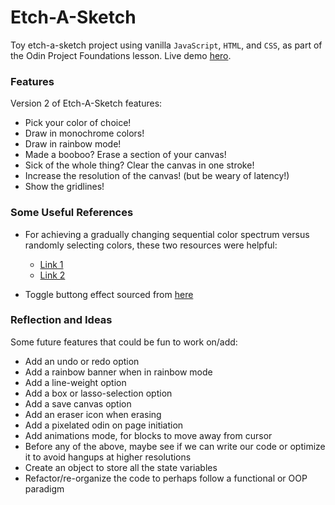 # Etch-A-Sketch
Toy etch-a-sketch project using vanilla `JavaScript`, `HTML`, and `CSS`, as part of the Odin Project Foundations lesson. Live demo [hero](#). 

### Features
Version 2 of Etch-A-Sketch features:
* Pick your color of choice!
* Draw in monochrome colors!
* Draw in rainbow mode!
* Made a booboo? Erase a section of your canvas!
* Sick of the whole thing? Clear the canvas in one stroke!
* Increase the resolution of the canvas! (but be weary of latency!)
* Show the gridlines!


### Some Useful References
* For achieving a gradually changing sequential color spectrum versus randomly selecting colors, these two resources were helpful: 
  * [Link 1](https://nicoguaro.github.io/posts/cyclic_colormaps/)
  * [Link 2](https://krazydad.com/tutorials/makecolors.php)

* Toggle buttong effect sourced from [here](https://www.w3schools.com/howto/howto_css_switch.asp)

### Reflection and Ideas
Some future features that could be fun to work on/add:
* Add an undo or redo option
* Add a rainbow banner when in rainbow mode
* Add a line-weight option
* Add a box or lasso-selection option
* Add a save canvas option
* Add an eraser icon when erasing
* Add a pixelated odin on page initiation
* Add animations mode, for blocks to move away from cursor
* Before any of the above, maybe see if we can write our code or optimize it to avoid hangups at higher resolutions
* Create an object to store all the state variables
* Refactor/re-organize the code to perhaps follow a functional or OOP paradigm
